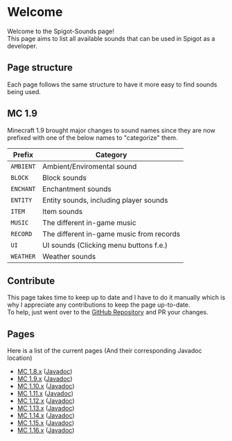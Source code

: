 # Welcome
Welcome to the Spigot-Sounds page!  
This page aims to list all available sounds that can be used in Spigot as a developer.

## Page structure
Each page follows the same structure to have it more easy to find sounds being used.

## MC 1.9
Minecraft 1.9 brought major changes to sound names since they are now prefixed with one of the below names to "categorize" them.

| Prefix    | Category                                 |
| --------- | ---------------------------------------- |
| `AMBIENT` | Ambient/Enviromental sound               |
| `BLOCK`   | Block sounds                             |
| `ENCHANT` | Enchantment sounds                       |
| `ENTITY`  | Entity sounds, including player sounds   |
| `ITEM`    | Item sounds                              |
| `MUSIC`   | The different in-game music              |
| `RECORD`  | The different in-game music from records |
| `UI`      | UI sounds (Clicking menu buttons f.e.)   |
| `WEATHER` | Weather sounds                           |

## Contribute
This page takes time to keep up to date and I have to do it manually which is why I appreciate any contributions to keep the page up-to-date.  
To help, just went over to the [GitHub Repository](https://github.com/Andre601/Spigot-Sounds) and PR your changes.

## Pages
Here is a list of the current pages (And their corresponding Javadoc location)

- [MC 1.8.x](sounds/mc-1.8.md) ([Javadoc](https://helpch.at/docs/1.8.8/org/bukkit/Sound.html))
- [MC 1.9.x](sounds/mc-1.9.md) ([Javadoc](https://helpch.at/docs/1.9.4/org/bukkit/Sound.html))
- [MC 1.10.x](sounds/mc-1.10.md) ([Javadoc](https://helpch.at/docs/1.10.2/org/bukkit/Sound.html))
- [MC 1.11.x](sounds/mc-1.11.md) ([Javadoc](https://helpch.at/docs/1.11.2/org/bukkit/Sound.html))
- [MC 1.12.x](sounds/mc-1.12.md) ([Javadoc](https://helpch.at/docs/1.12.2/org/bukkit/Sound.html))
- [MC 1.13.x](sounds/mc-1.13.md) ([Javadoc](https://helpch.at/docs/1.13.2/org/bukkit/Sound.html))
- [MC 1.14.x](sounds/mc-1.14.md) ([Javadoc](https://helpch.at/docs/1.14.2/org/bukkit/Sound.html))
- [MC 1.15.x](sounds/mc-1.15.md) ([Javadoc](https://helpch.at/docs/1.15.2/org/bukkit/Sound.html))
- [MC 1.16.x](sounds/mc-1.16.md) ([Javadoc](https://hub.spigotmc.org/javadocs/spigot/org/bukkit/Sound.html))
